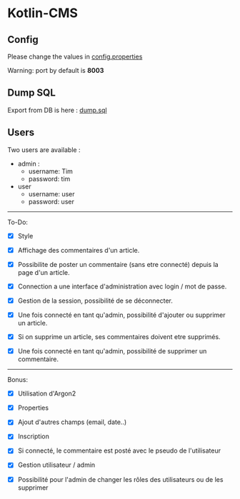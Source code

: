 # Kotlin-CMS

## Config

Please change the values in [config.properties](src/main/kotlin/pardieu/timothé/cms/config.properties)

Warning: port by default is **8003**

## Dump SQL 

Export from DB is here : [dump.sql](dump.sql)

## Users

Two users are available : 
- admin :
  - username: Tim
  - password: tim
- user
  - username: user
  - password: user
  
-----
To-Do:

 - [x] Style

 - [x] Affichage des commentaires d'un article.

- [x] Possibilite de poster un commentaire (sans etre connecté) depuis la page d'un article.

 - [x] Connection a une interface d'administration avec login / mot de passe.

 - [x]  Gestion de la session, possibilité de se déconnecter.

 - [x]  Une fois connecté en tant qu'admin, possibilité d'ajouter ou supprimer un article.

 - [x]  Si on supprime un article, ses commentaires doivent etre supprimés.

 - [x]  Une fois connecté en tant qu'admin, possibilité de supprimer un commentaire.

---

Bonus: 

 - [x] Utilisation d'Argon2
 - [x] Properties
 - [x] Ajout d'autres champs (email, date..)
 - [x] Inscription
 - [x] Si connecté, le commentaire est posté avec le pseudo de l'utilisateur
 - [x] Gestion utilisateur / admin
 - [x] Possibilité pour l'admin de changer les rôles des utilisateurs ou de les supprimer


